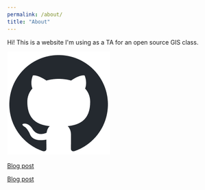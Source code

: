 ```yaml
---
permalink: /about/
title: "About"
---
```


Hi! This is a website I'm using as a TA for an open source GIS class.

![GitHub logo](/../assets/images/github-mark.png)

[Blog post](https://liam-w-smith.github.io/test_website/blog/gis-science/)

[Blog post](/Blog/gis-science)